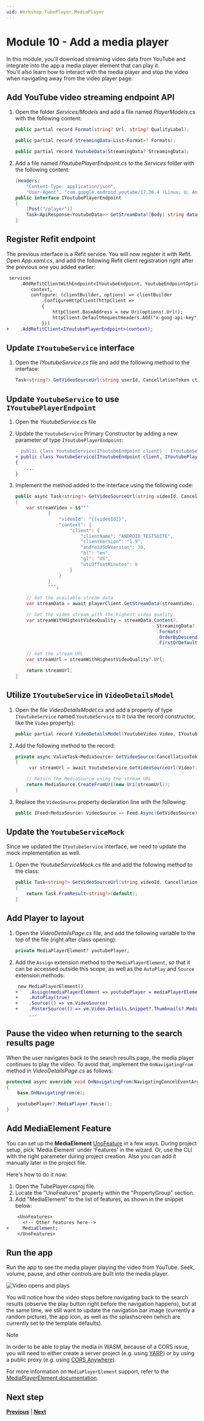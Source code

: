 ```yaml
---
uid: Workshop.TubePlayer.MediaPlayer
---
```


# Module 10 - Add a media player

In this module, you'll download streaming video data from YouTube and integrate into the app a media player element that can play it.  
You'll also learn how to interact with the media player and stop the video when navigating away from the video player page.

## Add YouTube video streaming endpoint API

1. Open the folder *Services/Models* and add a file named *PlayerModels.cs* with the following content:

    ```csharp
    public partial record Format(string? Url, string? QualityLabel);
    
    public partial record StreamingData(List<Format>? Formats);
    
    public partial record YoutubeData(StreamingData? StreamingData);
    ```

1. Add a file named *IYoutubePlayerEndpoint.cs* to the *Services* folder with the following content:

    ```csharp
    [Headers(
        "Content-Type: application/json",
        "User-Agent", "com.google.android.youtube/17.36.4 (Linux; U; Android 12; GB) gzip")]
    public interface IYoutubePlayerEndpoint
    {
        [Post("/player")]
        Task<ApiResponse<YoutubeData>> GetStreamData([Body] string data, CancellationToken cancellationToken = default);
    }
    ```

## Register Refit endpoint

The previous interface is a Refit service. You will now register it with Refit. Open *App.xaml.cs*, and add the following Refit client registration right after the previous one you added earlier:

```diff
 services
     .AddRefitClientWithEndpoint<IYoutubeEndpoint, YoutubeEndpointOptions>(
         context,
         configure: (clientBuilder, options) => clientBuilder
             .ConfigureHttpClient(httpClient =>
             {
                 httpClient.BaseAddress = new Uri(options!.Url!);
                 httpClient.DefaultRequestHeaders.Add("x-goog-api-key", options.ApiKey);
             }))
+    .AddRefitClient<IYoutubePlayerEndpoint>(context);
```

## Update `IYoutubeService` interface

1. Open the *IYoutubeService.cs* file and add the following method to the interface:

    ```csharp
    Task<string?> GetVideoSourceUrl(string userId, CancellationToken ct);
    ```

## Update `YoutubeService` to use `IYoutubePlayerEndpoint`

1. Open the *YoutubeService.cs* file

1. Update the `YoutubeService` Primary Constructor by adding a new parameter of type `IYoutubePlayerEndpoint`:

    ```diff
   - public class YoutubeService(IYoutubeEndpoint client) : IYoutubeService
   + public class YoutubeService(IYoutubeEndpoint client, IYoutubePlayerEndpoint playerClient) : IYoutubeService
    {
        ...
    }
    ```

1. Implement the method added to the interface using the following code:

    ```csharp
    public async Task<string?> GetVideoSourceUrl(string videoId, CancellationToken ct)
    {
        var streamVideo = $$"""
                {
                    "videoId": "{{videoId}}",
                    "context": {
                        "client": {
                            "clientName": "ANDROID_TESTSUITE",
                            "clientVersion": "1.9",
                            "androidSdkVersion": 30,
                            "hl": "en",
                            "gl": "US",
                            "utcOffsetMinutes": 0
                        }
                    }
                }
                """;

        // Get the available stream data
        var streamData = await playerClient.GetStreamData(streamVideo, ct);

        // Get the video stream with the highest video quality
        var streamWithHighestVideoQuality = streamData.Content?.
                                                        StreamingData?
                                                        .Formats?
                                                        .OrderByDescending(s => s.QualityLabel)
                                                        .FirstOrDefault();

        // Get the stream URL
        var streamUrl = streamWithHighestVideoQuality?.Url;

        return streamUrl;
    }
    ```

## Utilize `IYoutubeService` in `VideoDetailsModel`

1. Open the file *VideoDetailsModel.cs* and add a property of type `IYoutubeService` named `YoutubeService` to it (via the record constructor, like the `Video` property):

    ```csharp
    public partial record VideoDetailsModel(YoutubeVideo Video, IYoutubeService YoutubeService)
    ```

1. Add the following method to the record:

    ```csharp
    private async ValueTask<MediaSource> GetVideoSource(CancellationToken ct)
    {
         var streamUrl = await YoutubeService.GetVideoSourceUrl(Video?.Id, ct) ?? throw new InvalidOperationException("Input stream collection is empty.");
    
        // Return the MediaSource using the stream URL
        return MediaSource.CreateFromUri(new Uri(streamUrl));
    }
    ```

1. Replace the `VideoSource` property declaration line with the following:

    ```csharp
    public IFeed<MediaSource> VideoSource => Feed.Async(GetVideoSource);
    ```

## Update the `YoutubeServiceMock`

Since we updated the `IYoutubeService` interface, we need to update the mock implementation as well.

1. Open the *YoutubeServiceMock.cs* file and add the following method to the class:

    ```csharp
    public Task<string?> GetVideoSourceUrl(string videoId, CancellationToken ct)
    {
        return Task.FromResult<string?>(default);
    }  
    ```

## Add Player to layout

1. Open the *VideoDetailsPage.cs* file, and add the following variable to the top of the file (right after class opening):

    ```csharp
    private MediaPlayerElement? youtubePlayer;
    ```

1. Add the `Assign` extension method to the `MediaPlayerElement`, so that it can be accessed outside this scope, as well as the `AutoPlay` and `Source` extension methods:

    ```diff
     new MediaPlayerElement()
    +    .Assign(mediaPlayerElement => youtubePlayer = mediaPlayerElement)
    +    .AutoPlay(true)
    +    .Source(() => vm.VideoSource)
    +    .PosterSource(() => vm.Video.Details.Snippet?.Thumbnails?.Medium?.Url!)
         ...
    ```

## Pause the video when returning to the search results page

When the user navigates back to the search results page, the media player continues to play the video. To avoid that, implement the `OnNavigatingFrom` method in *VideoDetailsPage.cs* as follows:

```csharp
protected async override void OnNavigatingFrom(NavigatingCancelEventArgs e)
{
    base.OnNavigatingFrom(e);

    youtubePlayer?.MediaPlayer.Pause();
}
```

## Add MediaElement Feature

You can set up the **MediaElement** [UnoFeature](xref:Uno.Features.Uno.Sdk) in a few ways. During project setup, pick 'Media Element' under 'Features' in the wizard. Or, use the CLI with the right parameter during project creation. Also you can add it manually later in the project file.

Here's how to do it now:

1. Open the TubePlayer.csproj file.
2. Locate the "UnoFeatures" property within the "PropertyGroup" section.
3. Add "MediaElement" to the list of features, as shown in the snippet below:

```diff
    <UnoFeatures>
      <!-- Other features here-->
+     MediaElement; 
    </UnoFeatures>
```

## Run the app

Run the app to see the media player playing the video from YouTube. Seek, volume, pause, and other controls are built into the media player.

![Video opens and plays](ui-output.gif)

You will notice how the video stops before navigating back to the search results (observe the play button right before the navigation happens), but at the same time, we still want to update the navigation bar image (currently a random picture), the app icon, as well as the splashscreen (which are currently set to the template defaults).

> [!NOTE]
> In order to be able to play the media in WASM, because of a CORS issue, you will need to either create a server project (e.g. using [YARP](https://chat.openai.com/share/d633a7b6-1b3c-4730-a60b-96dfd97baa0a)) or by using a public proxy (e.g. using [CORS Anywhere](https://github.com/Rob--W/cors-anywhere)).

For more information on `MediaPlayerElement` support, refer to the [MediaPlayerElement documentation](https://aka.platform.uno/mediaplayerelement).

## Next step

**[Previous](xref:Workshop.TubePlayer.FeedView "FeedView None and Error templates")** | **[Next](xref:Workshop.TubePlayer.Finalization "App finalization")**
